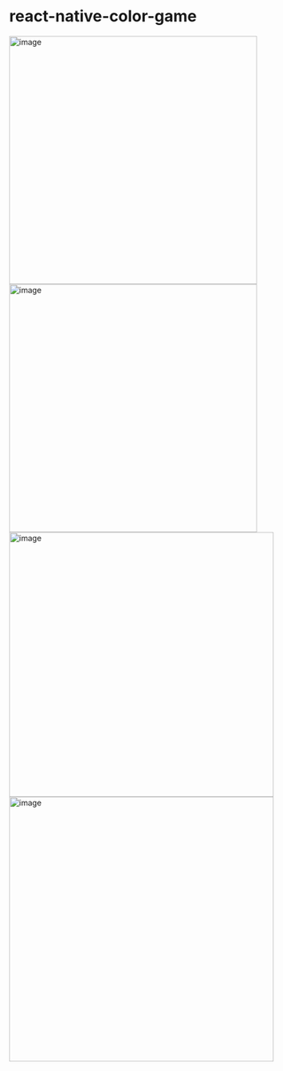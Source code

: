 # react-native-color-game
<img width="448" alt="image" src="https://user-images.githubusercontent.com/23563595/167155997-03522c00-cfc1-4c92-8f19-6fddb624353f.png">
<img width="448" alt="image" src="https://user-images.githubusercontent.com/23563595/167156104-e755a9d1-876c-44a7-a6af-9b2dc3c35a2f.png">
<img width="478" alt="image" src="https://user-images.githubusercontent.com/23563595/167157012-666fa22e-05f6-4262-a1ae-31328df977f0.png">
<img width="478" alt="image" src="https://user-images.githubusercontent.com/23563595/167157102-efc4b5f7-de3b-42cd-8b45-1463ce16b730.png">
